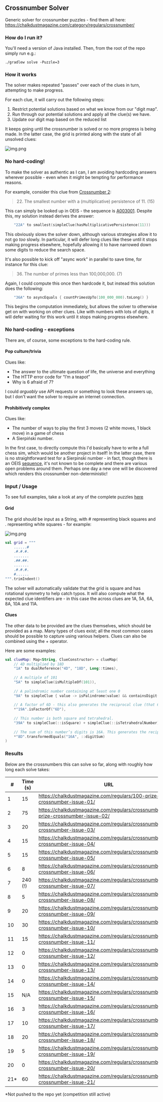 ## Crossnumber Solver

Generic solver for crossnumber puzzles - find them all here: https://chalkdustmagazine.com/category/regulars/crossnumber/

### How do I run it?

You'll need a version of Java installed. Then, from the root of the repo simply run e.g.:

```shell
./gradlew solve -Puzzle=3
```

### How it works

The solver makes repeated "passes" over each of the clues in turn, attempting to make progress. 

For each clue, it will carry out the following steps:

1. Restrict potential solutions based on what we know from our "digit map". 
2. Run through our potential solutions and apply all the clue(s) we have.
3. Update our digit map based on the reduced list

It keeps going until the crossnumber is solved or no more progress is being made. In the latter case, the grid is printed along with the state of all unsolved clues:

![img.png](docs/unsolved-output.png)

### No hard-coding!

To make the solver as authentic as I can, I am avoiding hardcoding answers wherever possible - even when it might be tempting for performance reasons.

For example, consider this clue from [Crossnumber 2](https://chalkdustmagazine.com/regulars/crossnumber/100-prize-crossnumber-issue-02/):

> 22. The smallest number with a (multiplicative) persistence of 11. (15)

This can simply be looked up in OEIS - the sequence is [A003001](https://oeis.org/A003001). Despite this, my solution instead derives the answer:

```kotlin
    "22A" to smallest(simpleClue(hasMultiplicativePersistence(11)))
```

This obviously slows the solver down, although various strategies allow it to not go _too_ slowly. In particular, it will defer long clues like these until it stops making progress elsewhere, hopefully allowing it to have narrowed down some digits to reduce the search space.

It's also possible to kick off "async work" in parallel to save time, for instance for this clue:

> 36. The number of primes less than 100,000,000. (7)

Again, I could compute this once then hardcode it, but instead this solution does the following:

```kotlin
    "36A" to asyncEquals { countPrimesUpTo(100_000_000).toLong() }
```

This begins the computation immediately, but allows the solver to otherwise get on with working on other clues. Like with numbers with lots of digits, it will defer waiting for this work until it stops making progress elsewhere.

### No hard-coding - exceptions

There are, of course, some exceptions to the hard-coding rule.

#### Pop culture/trivia

Clues like:

 - The answer to the ultimate question of life, the universe and everything
 - The HTTP error code for “I’m a teapot”
 - Why is 6 afraid of 7?

I could _arguably_ use API requests or something to look these answers up, but I don't want the solver to require an internet connection.

#### Prohibitively complex

Clues like:

 - The number of ways to play the first 3 moves (2 white moves, 1 black move) in a game of chess
 - A Sierpiński number.

In the first case, to directly compute this I'd basically have to write a full chess sim, which would be another project in itself!
In the latter case, there is no straightforward test for a Sierpinski number - in fact, though there is an OEIS [sequence](https://oeis.org/A076336), it's not known to be complete and there are various open problems around them. Perhaps one day a new one will be discovered which renders this crossnumber non-deterministic!

### Input / Usage

To see full examples, take a look at any of the complete puzzles [here](src/main/kotlin/puzzles)

#### Grid

The grid should be input as a String, with # representing black squares and . representing white squares - for example:

![img.png](docs/example-grid.png)

```kotlin
val grid = """
    ......#
    .#.#.#.
    .......
    .##.##.
    .......
    .#.#.#.
    #......
""".trimIndent()
```

The solver will automatically validate that the grid is square and has rotational symmetry to help catch typos. It will
also compute what the expected clue identifiers are - in this case the across clues are 1A, 5A, 6A, 8A, 10A and 11A.

#### Clues

The other data to be provided are the clues themselves, which should be provided as a map. 
Many types of clues exist; all the most common cases should be possible to capture using various helpers. 
Clues can also be combined using the + operator.

Here are some examples:

```kotlin
val clueMap: Map<String, ClueConstructor> = clueMap(
    // 4D multiplied by 18D
    "1A" to dualReference("4D", "18D", Long::times),
    
    // A multiple of 101
    "5A" to simpleClue(isMultipleOf(101)),
    
    // A palindromic number containing at least one 0
    "9A" to simpleClue { value -> isPalindrome(value) && containsDigit(0)(value) },
    
    // A factor of 6D - this also generates the reciprocal clue (that 6D is a multiple of 19A)
    *"19A".isFactorOf("6D"),
    
    // This number is both square and tetrahedral.
    "39A" to simpleClue(::isSquare) + simpleClue(::isTetrahedralNumber),
    
    // The sum of this number’s digits is 16A. This generates the reciprocal too
    *"8D".transformedEquals("16A", ::digitSum)
)
```

### Results

Below are the crossnumbers this can solve so far, along with roughly how long each solve takes:

| #   | Time (s) | URL                                                                                |
|-----|----------|------------------------------------------------------------------------------------|
| 1   | 15       | https://chalkdustmagazine.com/regulars/100-prize-crossnumber-issue-01/             |
| 2   | 75       | https://chalkdustmagazine.com/regulars/crossnumber/100-prize-crossnumber-issue-02/ |
| 3   | 20       | https://chalkdustmagazine.com/regulars/crossnumber/prize-crossnumber-issue-03/     |
| 4   | 15       | https://chalkdustmagazine.com/regulars/crossnumber/prize-crossnumber-issue-04/     |
| 5   | 15       | https://chalkdustmagazine.com/regulars/crossnumber/prize-crossnumber-issue-05/     |
| 6   | 8        | https://chalkdustmagazine.com/regulars/crossnumber/prize-crossnumber-issue-06/     |
| 7   | 240 (!)  | https://chalkdustmagazine.com/regulars/crossnumber/prize-crossnumber-issue-07/     |
| 8   | 5        | https://chalkdustmagazine.com/regulars/crossnumber/prize-crossnumber-issue-08/     |
| 9   | 20       | https://chalkdustmagazine.com/regulars/crossnumber/prize-crossnumber-issue-09/     |
| 10  | 30       | https://chalkdustmagazine.com/regulars/crossnumber/prize-crossnumber-issue-10/     |
| 11  | 15       | https://chalkdustmagazine.com/regulars/crossnumber/prize-crossnumber-issue-11/     |
| 12  | 0        | https://chalkdustmagazine.com/regulars/crossnumber/prize-crossnumber-issue-12/     |
| 13  | 0        | https://chalkdustmagazine.com/regulars/crossnumber/prize-crossnumber-issue-13/     |
| 14  | 0        | https://chalkdustmagazine.com/regulars/crossnumber/prize-crossnumber-issue-14/     |
| 15  | N/A      | https://chalkdustmagazine.com/regulars/crossnumber/prize-crossnumber-issue-15/     |
| 16  | 3        | https://chalkdustmagazine.com/regulars/crossnumber/prize-crossnumber-issue-16/     |
| 17  | 10       | https://chalkdustmagazine.com/regulars/crossnumber/prize-crossnumber-issue-17/     |
| 18  | 20       | https://chalkdustmagazine.com/regulars/crossnumber/prize-crossnumber-issue-18/     |
| 19  | 5        | https://chalkdustmagazine.com/regulars/crossnumber/prize-crossnumber-issue-19/     |
| 20  | 0        | https://chalkdustmagazine.com/regulars/crossnumber/prize-crossnumber-issue-20/     |
| 21* | 60       | https://chalkdustmagazine.com/regulars/crossnumber/prize-crossnumber-issue-21/     |

*Not pushed to the repo yet (competition still active)